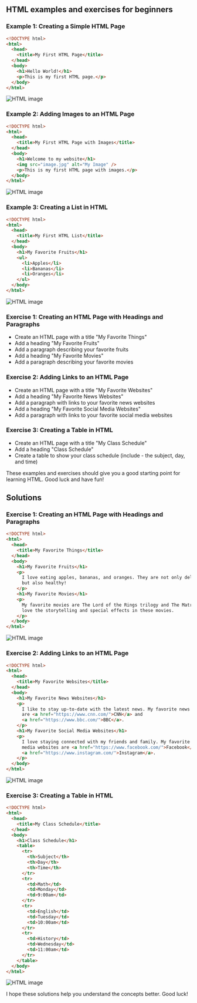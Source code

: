## HTML examples and exercises for beginners

### Example 1: Creating a Simple HTML Page

```html
<!DOCTYPE html>
<html>
  <head>
    <title>My First HTML Page</title>
  </head>
  <body>
    <h1>Hello World!</h1>
    <p>This is my first HTML page.</p>
  </body>
</html>
```

![HTML image](/Articles/FrontEnd/HTML/example1.png "HTML introduction")

### Example 2: Adding Images to an HTML Page

```html
<!DOCTYPE html>
<html>
  <head>
    <title>My First HTML Page with Images</title>
  </head>
  <body>
    <h1>Welcome to my website</h1>
    <img src="image.jpg" alt="My Image" />
    <p>This is my first HTML page with images.</p>
  </body>
</html>
```

![HTML image](/Articles/FrontEnd/HTML/example2.png "HTML introduction")

### Example 3: Creating a List in HTML

```html
<!DOCTYPE html>
<html>
  <head>
    <title>My First HTML List</title>
  </head>
  <body>
    <h1>My Favorite Fruits</h1>
    <ul>
      <li>Apples</li>
      <li>Bananas</li>
      <li>Oranges</li>
    </ul>
  </body>
</html>
```

![HTML image](/Articles/FrontEnd/HTML/example3.png "HTML introduction")

### Exercise 1: Creating an HTML Page with Headings and Paragraphs

- Create an HTML page with a title "My Favorite Things"
- Add a heading "My Favorite Fruits"
- Add a paragraph describing your favorite fruits
- Add a heading "My Favorite Movies"
- Add a paragraph describing your favorite movies

### Exercise 2: Adding Links to an HTML Page

- Create an HTML page with a title "My Favorite Websites"
- Add a heading "My Favorite News Websites"
- Add a paragraph with links to your favorite news websites
- Add a heading "My Favorite Social Media Websites"
- Add a paragraph with links to your favorite social media websites

### Exercise 3: Creating a Table in HTML

- Create an HTML page with a title "My Class Schedule"
- Add a heading "Class Schedule"
- Create a table to show your class schedule (include - the subject, day, and time)

These examples and exercises should give you a good starting point for learning HTML. Good luck and have fun!

## Solutions

### Exercise 1: Creating an HTML Page with Headings and Paragraphs

```html
<!DOCTYPE html>
<html>
  <head>
    <title>My Favorite Things</title>
  </head>
  <body>
    <h1>My Favorite Fruits</h1>
    <p>
      I love eating apples, bananas, and oranges. They are not only delicious,
      but also healthy!
    </p>
    <h1>My Favorite Movies</h1>
    <p>
      My favorite movies are The Lord of the Rings trilogy and The Matrix. I
      love the storytelling and special effects in these movies.
    </p>
  </body>
</html>
```

![HTML image](/Articles/FrontEnd/HTML/solution1.png "HTML introduction")

### Exercise 2: Adding Links to an HTML Page

```html
<!DOCTYPE html>
<html>
  <head>
    <title>My Favorite Websites</title>
  </head>
  <body>
    <h1>My Favorite News Websites</h1>
    <p>
      I like to stay up-to-date with the latest news. My favorite news websites
      are <a href="https://www.cnn.com/">CNN</a> and
      <a href="https://www.bbc.com/">BBC</a>.
    </p>
    <h1>My Favorite Social Media Websites</h1>
    <p>
      I love staying connected with my friends and family. My favorite social
      media websites are <a href="https://www.facebook.com/">Facebook</a> and
      <a href="https://www.instagram.com/">Instagram</a>.
    </p>
  </body>
</html>
```

![HTML image](/Articles/FrontEnd/HTML/solution2.png "HTML introduction")

### Exercise 3: Creating a Table in HTML

```html
<!DOCTYPE html>
<html>
  <head>
    <title>My Class Schedule</title>
  </head>
  <body>
    <h1>Class Schedule</h1>
    <table>
      <tr>
        <th>Subject</th>
        <th>Day</th>
        <th>Time</th>
      </tr>
      <tr>
        <td>Math</td>
        <td>Monday</td>
        <td>9:00am</td>
      </tr>
      <tr>
        <td>English</td>
        <td>Tuesday</td>
        <td>10:00am</td>
      </tr>
      <tr>
        <td>History</td>
        <td>Wednesday</td>
        <td>11:00am</td>
      </tr>
    </table>
  </body>
</html>
```

![HTML image](/Articles/FrontEnd/HTML/solution3.png "HTML introduction")

I hope these solutions help you understand the concepts better. Good luck!
